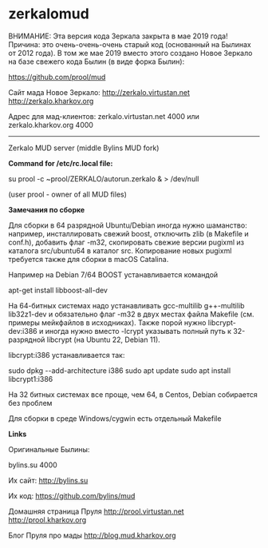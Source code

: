 zerkalomud
==========

ВНИМАНИЕ: Эта версия кода Зеркала закрыта в мае 2019 года! Причина: это очень-очень-очень старый код (основанный на Былинах от 2012 года).
В том же мае 2019 вместо этого создано Новое Зеркало на базе свежего кода Былин (в виде форка Былин):

https://github.com/prool/mud

Сайт мада Новое Зеркало: http://zerkalo.virtustan.net http://zerkalo.kharkov.org

Адрес для мад-клиентов: zerkalo.virtustan.net 4000 или zerkalo.kharkov.org 4000

---

Zerkalo MUD server (middle Bylins MUD fork)

**Command for /etc/rc.local file:**

su prool -c ~prool/ZERKALO/autorun.zerkalo & > /dev/null

(user prool - owner of all MUD files)

**Замечания по сборке**

Для сборки в 64 разрядной Ubuntu/Debian иногда нужно шаманство: например, инсталлировать свежий boost,
отключить zlib (в Makefile и conf.h), добавить флаг -m32, скопировать свежие версии pugixml из каталога
src/ubuntu64 в каталог src. Копирование новых pugixml требуется также для сборки в macOS Catalina.

Например на Debian 7/64 BOOST устанавливается командой

apt-get install libboost-all-dev

На 64-битных системах надо устанавливать gcc-multilib g++-multilib lib32z1-dev и обязательно флаг -m32 в двух местах
файла Makefile (см. примеры мейкфайлов в исходниках). Также порой нужно libcrypt-dev:i386 и иногда нужно вместо
-lcrypt указывать полный путь к 32-разрядной libcrypt (на Ubuntu 22, Debian 11).

libcrypt:i386 устанавливается так:

sudo dpkg --add-architecture i386
sudo apt update
sudo apt install libcrypt1:i386

На 32 битных системах все проще, чем 64, в Centos, Debian собирается без проблем

Для сборки в среде Windows/cygwin есть отдельный Makefile

**Links**

Оригинальные Былины:

bylins.su 4000

Их сайт: http://bylins.su

Их код: https://github.com/bylins/mud

Домашняя страница Пруля http://prool.virtustan.net http://prool.kharkov.org

Блог Пруля про мады http://blog.mud.kharkov.org

